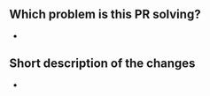 <!--
Thank you for contributing to the project! 💜
Please make sure to:
- Chat with us first if this is a big change
  - Open a new issue (or comment on an existing one)
  - We want to make sure you don't spend time implementing something we might have to say No to
- Add unit tests
- Mention any relevant issues in the PR description (e.g. "Fixes #123")

Please see our [OSS process document](https://github.com/honeycombio/home/blob/main/honeycomb-oss-lifecycle-and-practices.md#) to get an idea of how we operate.
-->

## Which problem is this PR solving?

-

## Short description of the changes

-

